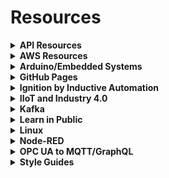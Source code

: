 # Resources

<details>
 <summary><strong>API Resources</strong></summary>
 
 * [freeCodeCamp - What is an API](https://youtu.be/GZvSYJDk-us)
 
 * [freeCodeCamp - Webhooks for Beginners](https://youtu.be/41NOoEz3Tzc)
 
 * [freeCodeCamp - GraphQL Full Course](https://youtu.be/ed8SzALpx1Q)
 
 * [How to GraphQL](https://www.howtographql.com/)
 
 * [Designing in RESTful web service](https://forum.inductiveautomation.com/t/designing-in-restful-web-service/44461/2)
 
 * [REST API Security Essentials](https://restfulapi.net/security-essentials/)
 
 * [How To Expose Your Local Host URL as a Public URL](https://betterprogramming.pub/how-to-expose-your-local-host-url-as-a-public-url-30ea4ff79c0e)
 
</details>

<details>
 <summary><strong>AWS Resources</strong></summary>
 
  - [AWS Skill Builder](https://explore.skillbuilder.aws/)
</details>

<details>
 <summary><strong>Arduino/Embedded Systems</strong></summary>
 
- [Arduino Tutorial: Machine Automation with Arduino](https://www.airpair.com/arduino/posts/machine-automation-with-arduino)
- [PlatformIO IDE - Getting Started](https://docs.platformio.org/en/latest//integration/ide/pioide.html?utm_source=platformio&utm_medium=piohome)
- [PlatformIO for Arduino, ESP8266, and ESP32 Tutorial - YouTube](https://www.youtube.com/watch?v=0poh_2rBq7E)
- [Making Embedded Systems - Book](https://www.amazon.ca/Making-Embedded-Systems-Patterns-Software-ebook/dp/B005ZTO0LG/ref=tmm_kin_swatch_0?_encoding=UTF8&qid=1636476028&sr=1-1)
- [Controllino](https://www.controllino.com/)
- [ProductivityOpen Controllers](https://www.automationdirect.com/adc/shopping/catalog/programmable_controllers/open_source_controllers_(arduino-compatible)/productivityopen_(arduino-compatible)#sort=undefined%20asc&start=0)
- [Productivity Open - ACC Automation Series](https://accautomation.ca/series/productivity-open-arduino-compatible-industrial-controller/)
- [P1AM-100 Forum](https://community.automationdirect.com/s/topic/0TO3u0000009OgnGAE/p1am100)
- [P1AM - Facts Engineering Page](https://facts-engineering.github.io/)
- [GitHub - P1AM - Facts Engineer](https://github.com/facts-engineering/P1AM)
- [embeddedartistry](https://embeddedartistry.com/)
</details>

<details>
 <summary><strong>GitHub Pages</strong></summary>
 
- [Building a Free Blog with GitHub Pages in Minutes](https://chadbaldwin.net/2021/03/14/how-to-build-a-sql-blog.html)
- [Add comments to GitHub Pages using utterances](https://github.com/utterance/utterances)
</details>

<details>
 <summary><strong>Ignition by Inductive Automation</strong></summary>
 
- [Modern Edge Architectures](https://jarautomation.io/blog/posts/2021-01-25-modern-edge-architectures)
- [Public Facing Ignition](https://jarautomation.io/blog/posts/2019-06-09-public-facing-ignition/)
- [Ignition Designer with Socks](https://jarautomation.io/blog/posts/2019-07-21-ignition-designer-with-socks/)
- [Ignition 8 Deployment Best Practices](https://s3.amazonaws.com/files.inductiveautomation.com/s3fs-production/test_folder/Ignition8-Deployment-BestPractices-06-30-21.pdf?VersionId=W07ZvLo._gn1RY8adu8BQplNX3zTN_HT)
</details>

<details>
 <summary><strong>IIoT and Industry 4.0</strong></summary>

- [Industry 4.0 Mentorship Program](https://www.iiot.university/mentorship-program)
- [Industry 4.0 Community Discord](https://www.iiot.university/discord)
</details>

<details>
 <summary><strong>Kafka</strong></summary>
 
- [Apache Kafka in 5 minutes](https://www.youtube.com/watch?v=PzPXRmVHMxI)
- [Apache Kafka Crash Course](https://www.youtube.com/watch?v=R873BlNVUB4&t=8s)
- [Apache Kafka Use Cases: When To Use It & When Not To](https://www.upsolver.com/blog/apache-kafka-use-cases-when-to-use-not)
- [Streaming IoT Data and MQTT to Kafka](https://www.hivemq.com/blog/streaming-iot-data-and-mqtt-messages-to-apache-kafka/)
- [HiveMQ Solves the Challenge of Apache Kafka](https://www.hivemq.com/news/apache-kafka-iot-data-streams/)
</details>

<details>
 <summary><strong>Learn in Public</strong></summary>
 
- [Learn in Public](https://www.swyx.io/learn-in-public/)
- [Pick up What They Put Down](https://www.swyx.io/puwtpd/)
</details>

<details>
 <summary><strong>Linux</strong></summary>
  
- [How to Set Up and Use LXD on Ubuntu 18.04](https://www.digitalocean.com/community/tutorials/how-to-set-up-and-use-lxd-on-ubuntu-18-04)
</details>

<details>
 <summary><strong>Node-RED</strong></summary>
 
- [Opto 22 - Node-RED Tutorials](https://youtube.com/playlist?list=PLKYvTRORAnx6a9tETvF95o35mykuysuOw)
- [Opto 22 - Publishing to MQTT](http://documents.opto22.com/2235_OptoTutorial_Publishing_to_MQTT.pdf)
- [Node-RED - Subflows Guide](https://nodered.org/docs/user-guide/editor/workspace/subflows)
- [Node-RED - Subflows Video](https://www.youtube.com/watch?v=zdDdBG_zuLU)
- [Node-RED - Admin API Methods](https://nodered.org/docs/api/admin/methods/)
</details>

<details>
 <summary><strong>OPC UA to MQTT/GraphQL</strong></summary>
 
- [Frankenstein Automation Gateway](https://github.com/vogler75/automation-gateway)
- [Rocworks - OPC UA to MQTT Demo](https://www.youtube.com/watch?v=3sw-6zmcNAQ)
- [Rocworks - OPC UA to GraphQL Demo](https://www.youtube.com/watch?v=QGAoshjhHDc)
- [Tentacle - A nodejs industrial automation edge gateway with a GraphQL API](https://github.com/joyja/tentacle)
</details>
 
<details>
 <summary><strong>Style Guides</strong></summary>
 
- [Google Style Guides](https://google.github.io/styleguide/)
</details>
